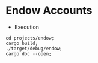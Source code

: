 # Endow Accounts

* Execution

```
cd projects/endow;
cargo build;
./target/debug/endow;
cargo doc --open;
```